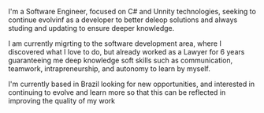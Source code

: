 I'm a Software Engineer, focused on C# and Unnity technologies, seeking to continue evolvinf as a developer to better deleop solutions and always studing and updating to ensure deeper  knowledge.

I am currently migrting to the software development area, where I discovered what I love to do, but already worked as a Lawyer for 6 years guaranteeing me deep knowledge soft skills such as communication, teamwork, intrapreneurship, and autonomy to learn by myself.

I'm currently based in Brazil looking for new opportunities, and interested in continuing to evolve and learn more so that this can be reflected in improving the quality of my work
